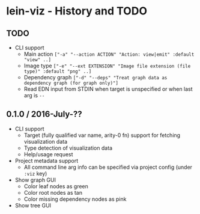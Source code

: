 # lein-viz - History and TODO

## TODO

* CLI support
  * Main action `["-a" "--action ACTION" "Action: view|emit" :default "view" ..]`
  * Image type `["-e" "--ext EXTENSION" "Image file extension (file type)" :default "png" ..]`
  * Dependency graph `["-d" "--deps" "Treat graph data as dependency graph (for graph only)"]`
  * Read EDN input from STDIN when target is unspecified or when last arg is `--`


## 0.1.0 / 2016-July-??

* CLI support
  * Target (fully qualified var name, arity-0 fn) support for fetching visualization data
  * Type detection of visualization data
  * Help/usage request
* Project metadata support
  * All command line arg info can be specified via project config (under `:viz` key)
* Show graph GUI
  * Color leaf nodes as green
  * Color root nodes as tan
  * Color missing dependency nodes as pink
* Show tree GUI
